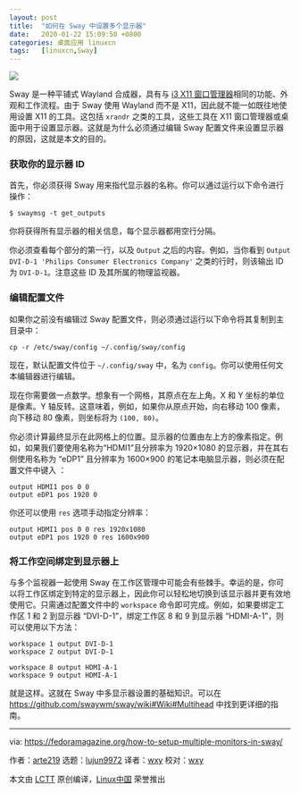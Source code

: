 ```yaml
---
layout: post
title:	"如何在 Sway 中设置多个显示器"
date:	2020-01-22 15:09:50 +0800 
categories:	桌面应用 linuxcn 
tags:	[linuxcn,Sway]
---
```



![](/Asserts/Images//attachment/album/202001/22/150954eg22gmler0gglnne.png)


Sway 是一种平铺式 Wayland 合成器，具有与 [i3 X11 窗口管理器](https://fedoramagazine.org/getting-started-i3-window-manager/)相同的功能、外观和工作流程。由于 Sway 使用 Wayland 而不是 X11，因此就不能一如既往地使用设置 X11 的工具。这包括 `xrandr` 之类的工具，这些工具在 X11 窗口管理器或桌面中用于设置显示器。这就是为什么必须通过编辑 Sway 配置文件来设置显示器的原因，这就是本文的目的。


### 获取你的显示器 ID


首先，你必须获得 Sway 用来指代显示器的名称。你可以通过运行以下命令进行操作：



```
$ swaymsg -t get_outputs
```

你将获得所有显示器的相关信息，每个显示器都用空行分隔。


你必须查看每个部分的第一行，以及 `Output` 之后的内容。例如，当你看到 `Output DVI-D-1 'Philips Consumer Electronics Company'` 之类的行时，则该输出 ID 为 `DVI-D-1`。注意这些 ID 及其所属的物理监视器。


### 编辑配置文件


如果你之前没有编辑过 Sway 配置文件，则必须通过运行以下命令将其复制到主目录中：



```
cp -r /etc/sway/config ~/.config/sway/config
```

现在，默认配置文件位于 `~/.config/sway` 中，名为 `config`。你可以使用任何文本编辑器进行编辑。


现在你需要做一点数学。想象有一个网格，其原点在左上角。X 和 Y 坐标的单位是像素。Y 轴反转。这意味着，例如，如果你从原点开始，向右移动 100 像素，向下移动 80 像素，则坐标将为 `(100, 80)`。


你必须计算最终显示在此网格上的位置。显示器的位置由左上方的像素指定。例如，如果我们要使用名称为“HDMI1”且分辨率为 1920×1080 的显示器，并在其右侧使用名称为 “eDP1” 且分辨率为 1600×900 的笔记本电脑显示器，则必须在配置文件中键入 ：



```
output HDMI1 pos 0 0
output eDP1 pos 1920 0
```

你还可以使用 `res` 选项手动指定分辨率：



```
output HDMI1 pos 0 0 res 1920x1080
output eDP1 pos 1920 0 res 1600x900
```

### 将工作空间绑定到显示器上


与多个监视器一起使用 Sway 在工作区管理中可能会有些棘手。幸运的是，你可以将工作区绑定到特定的显示器上，因此你可以轻松地切换到该显示器并更有效地使用它。只需通过配置文件中的 `workspace` 命令即可完成。例如，如果要绑定工作区 1 和 2 到显示器 “DVI-D-1”，绑定工作区 8 和 9 到显示器 “HDMI-A-1”，则可以使用以下方法：



```
workspace 1 output DVI-D-1
workspace 2 output DVI-D-1
```


```
workspace 8 output HDMI-A-1
workspace 9 output HDMI-A-1
```

就是这样。这就在 Sway 中多显示器设置的基础知识。可以在 <https://github.com/swaywm/sway/wiki#Wiki#Multihead> 中找到更详细的指南。




---


via: <https://fedoramagazine.org/how-to-setup-multiple-monitors-in-sway/>


作者：[arte219](https://fedoramagazine.org/author/arte219/) 选题：[lujun9972](https://github.com/lujun9972) 译者：[wxy](https://github.com/wxy) 校对：[wxy](https://github.com/wxy)


本文由 [LCTT](https://github.com/LCTT/TranslateProject) 原创编译，[Linux中国](https://linux.cn/) 荣誉推出
